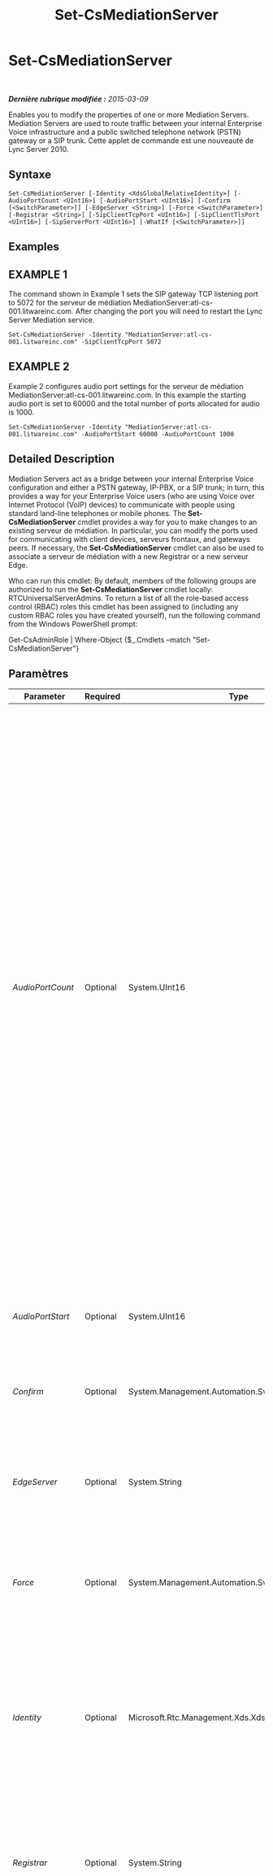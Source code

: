 ﻿---
title: Set-CsMediationServer
TOCTitle: Set-CsMediationServer
ms:assetid: 13efdd9d-ba26-4c93-b0b9-b6e4739bb630
ms:mtpsurl: https://technet.microsoft.com/fr-fr/library/Gg398213(v=OCS.15)
ms:contentKeyID: 49296331
ms.date: 05/20/2016
mtps_version: v=OCS.15
ms.translationtype: HT
---

# Set-CsMediationServer

 

_**Dernière rubrique modifiée :** 2015-03-09_

Enables you to modify the properties of one or more Mediation Servers. Mediation Servers are used to route traffic between your internal Enterprise Voice infrastructure and a public switched telephone network (PSTN) gateway or a SIP trunk. Cette applet de commande est une nouveauté de Lync Server 2010.

## Syntaxe

    Set-CsMediationServer [-Identity <XdsGlobalRelativeIdentity>] [-AudioPortCount <UInt16>] [-AudioPortStart <UInt16>] [-Confirm [<SwitchParameter>]] [-EdgeServer <String>] [-Force <SwitchParameter>] [-Registrar <String>] [-SipClientTcpPort <UInt16>] [-SipClientTlsPort <UInt16>] [-SipServerPort <UInt16>] [-WhatIf [<SwitchParameter>]]

## Examples

## EXAMPLE 1

The command shown in Example 1 sets the SIP gateway TCP listening port to 5072 for the serveur de médiation MediationServer:atl-cs-001.litwareinc.com. After changing the port you will need to restart the Lync Server Mediation service.

    Set-CsMediationServer -Identity "MediationServer:atl-cs-001.litwareinc.com" -SipClientTcpPort 5072

## EXAMPLE 2

Example 2 configures audio port settings for the serveur de médiation MediationServer:atl-cs-001.litwareinc.com. In this example the starting audio port is set to 60000 and the total number of ports allocated for audio is 1000.

    Set-CsMediationServer -Identity "MediationServer:atl-cs-001.litwareinc.com" -AudioPortStart 60000 -AudioPortCount 1000

## Detailed Description

Mediation Servers act as a bridge between your internal Enterprise Voice configuration and either a PSTN gateway, IP-PBX, or a SIP trunk; in turn, this provides a way for your Enterprise Voice users (who are using Voice over Internet Protocol (VoIP) devices) to communicate with people using standard land-line telephones or mobile phones. The **Set-CsMediationServer** cmdlet provides a way for you to make changes to an existing serveur de médiation. In particular, you can modify the ports used for communicating with client devices, serveurs frontaux, and gateways peers. If necessary, the **Set-CsMediationServer** cmdlet can also be used to associate a serveur de médiation with a new Registrar or a new serveur Edge.

Who can run this cmdlet: By default, members of the following groups are authorized to run the **Set-CsMediationServer** cmdlet locally: RTCUniversalServerAdmins. To return a list of all the role-based access control (RBAC) roles this cmdlet has been assigned to (including any custom RBAC roles you have created yourself), run the following command from the Windows PowerShell prompt:

Get-CsAdminRole | Where-Object {$\_.Cmdlets –match "Set-CsMediationServer"}

## Paramètres


<table>
<colgroup>
<col style="width: 25%" />
<col style="width: 25%" />
<col style="width: 25%" />
<col style="width: 25%" />
</colgroup>
<thead>
<tr class="header">
<th>Parameter</th>
<th>Required</th>
<th>Type</th>
<th>Description</th>
</tr>
</thead>
<tbody>
<tr class="odd">
<td><p><em>AudioPortCount</em></p></td>
<td><p>Optional</p></td>
<td><p>System.UInt16</p></td>
<td><p>Total number of ports allocated for sending and receiving audio traffic. The actual ports to be opened will start with the value configured for AudioPortStart and continue through the number of ports specified for AudioPortCount. For example, if the AudioPortStart is set to 60000 and the AudioPortCount is set to 100, then ports 60000 through 60099 inclusive will be used for audio traffic.</p>
<p>A minimum of seven media ports are needed for relaying a single audio call:</p>
<p>Two gateway ports. One port is needed for real-time transport protocol (RTP) traffic and one for real-time transport control protocol (RTCP) traffic.</p>
<p>Two User Datagram Protocol (UDP) relay ports, one for RTP traffic and one for RTCP traffic.</p>
<p>One Transmission Control Protocol (TCP) relay port. A single TCP relay port can handle both RTP and RTCP traffic.</p>
<p>Two local ports per network interface, one for RTP traffic and one for RTCP traffic</p></td>
</tr>
<tr class="even">
<td><p><em>AudioPortStart</em></p></td>
<td><p>Optional</p></td>
<td><p>System.UInt16</p></td>
<td><p>First port in the range of ports allocated for sending and receiving audio traffic. For example: –AudioPortStart 60000.</p></td>
</tr>
<tr class="odd">
<td><p><em>Confirm</em></p></td>
<td><p>Optional</p></td>
<td><p>System.Management.Automation.SwitchParameter</p></td>
<td><p>Vous demande confirmation avant d’exécuter la commande.</p></td>
</tr>
<tr class="even">
<td><p><em>EdgeServer</em></p></td>
<td><p>Optional</p></td>
<td><p>System.String</p></td>
<td><p>Service identity of the serveur Edge to be associated with the serveur de médiation. For example: -EdgeServer &quot;EdgeServer:atl-edge-001.litwareinc.com&quot;.</p></td>
</tr>
<tr class="odd">
<td><p><em>Force</em></p></td>
<td><p>Optional</p></td>
<td><p>System.Management.Automation.SwitchParameter</p></td>
<td><p>Suppresses the display of any non-fatal error message that might occur when running the command.</p></td>
</tr>
<tr class="even">
<td><p><em>Identity</em></p></td>
<td><p>Optional</p></td>
<td><p>Microsoft.Rtc.Management.Xds.XdsGlobalRelativeIdentity</p></td>
<td><p>Service location of the serveur de médiation to be modified. For example: -Identity &quot;MediationServer:atl-cs-001.litwareinc.com&quot;.</p>
<p>Note that you can leave off the prefix &quot;MediationServer:&quot; when specifying a serveur de médiation. For example: -Identity &quot;atl-cs-001.litwareinc.com&quot;.</p></td>
</tr>
<tr class="odd">
<td><p><em>Registrar</em></p></td>
<td><p>Optional</p></td>
<td><p>System.String</p></td>
<td><p>Service identity of the Registrar to be associated with the serveur de médiation. For example: -Registrar &quot;Registrar:atl-cs-001.litwareinc.com&quot;.</p></td>
</tr>
<tr class="even">
<td><p><em>SipClientTcpPort</em></p></td>
<td><p>Optional</p></td>
<td><p>System.UInt16</p></td>
<td><p>Listening port used for communicating with gateway peers using TCP. By default, no TCP port is defined; however, a TCP port with the port number 5068 will automatically be created when a PSTN gateway is created. If you change the SipClientTcpPort you will need to restart the serveur de médiation service before the new port will actually be used.</p></td>
</tr>
<tr class="odd">
<td><p><em>SipClientTlsPort</em></p></td>
<td><p>Optional</p></td>
<td><p>System.UInt16</p></td>
<td><p>Listening port used for communicating with gateway peers using the Transport Layer Security (TLS) protocol. By default, SipClientTlsPort is configured to use port 5067. If you change the SipClientTlsPort you will need to restart the serveur de médiation service before the new port will actually be used.</p></td>
</tr>
<tr class="even">
<td><p><em>SipServerPort</em></p></td>
<td><p>Optional</p></td>
<td><p>System.UInt16</p></td>
<td><p>Listening port used for communicating with serveurs frontaux. By default, SipServerPort is configured to use port 5070. If you change the SipServerPort, you will need to restart the serveur de médiation service before the new port will actually be used.</p></td>
</tr>
<tr class="odd">
<td><p><em>WhatIf</em></p></td>
<td><p>Optional</p></td>
<td><p>System.Management.Automation.SwitchParameter</p></td>
<td><p>Décrit ce qui se passe si vous exécutez la commande sans l’exécuter réellement.</p></td>
</tr>
</tbody>
</table>


## Input Types

None. The **Set-CsMediationServer** cmdlet does not accept pipelined input.

## Return Types

The **Set-CsMediationServer** cmdlet does not return any objects or values. Instead, the cmdlet modifies existing instances of the Microsoft.Rtc.Management.Xds.DisplayMediationServer object.

## Voir aussi

#### Autres ressources

[Get-CsService](get-csservice.md)


